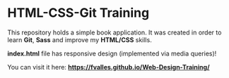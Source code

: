 # HTML-CSS-Git Training
This repository holds a simple book application. It was created in order to learn **Git**, **Sass** and improve my **HTML/CSS** skills.

**index.html** file has responsive design (implemented via media queries)!

You can visit it here: **https://fvalles.github.io/Web-Design-Training/**
